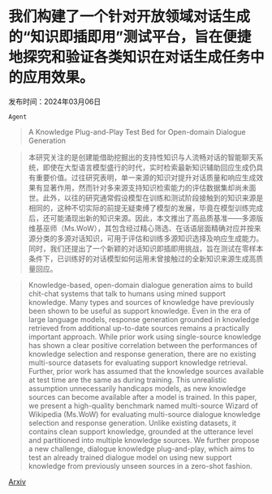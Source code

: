 # 我们构建了一个针对开放领域对话生成的“知识即插即用”测试平台，旨在便捷地探究和验证各类知识在对话生成任务中的应用效果。

发布时间：2024年03月06日

`Agent`

> A Knowledge Plug-and-Play Test Bed for Open-domain Dialogue Generation

> 本研究关注的是创建能借助挖掘出的支持性知识与人流畅对话的智能聊天系统，即使在大型语言模型盛行的时代，实时检索最新知识辅助回应生成仍具有重要价值。过往研究表明，单一来源的知识对提升对话质量和响应生成效果有显著作用，然而针对多来源支持知识检索能力的评估数据集却尚未面世。此外，以往的研究通常假设模型在训练和测试阶段接触到的知识来源是相同的，这种不切实际的前提无疑束缚了模型的发展，毕竟在模型训练完成后，还可能涌现出新的知识来源。因此，本文推出了高品质基准——多源版维基巫师（Ms.WoW），其包含经过精心筛选、在话语层面精确对应并按来源分类的多源对话知识，可用于评估和训练多源知识选择及响应生成能力。同时，我们还提出了一个新颖的对话知识即插即用挑战，旨在测试在零样本条件下，已训练好的对话模型如何运用未曾接触过的全新知识来源生成高质量回应。

> Knowledge-based, open-domain dialogue generation aims to build chit-chat systems that talk to humans using mined support knowledge. Many types and sources of knowledge have previously been shown to be useful as support knowledge. Even in the era of large language models, response generation grounded in knowledge retrieved from additional up-to-date sources remains a practically important approach. While prior work using single-source knowledge has shown a clear positive correlation between the performances of knowledge selection and response generation, there are no existing multi-source datasets for evaluating support knowledge retrieval. Further, prior work has assumed that the knowledge sources available at test time are the same as during training. This unrealistic assumption unnecessarily handicaps models, as new knowledge sources can become available after a model is trained. In this paper, we present a high-quality benchmark named multi-source Wizard of Wikipedia (Ms.WoW) for evaluating multi-source dialogue knowledge selection and response generation. Unlike existing datasets, it contains clean support knowledge, grounded at the utterance level and partitioned into multiple knowledge sources. We further propose a new challenge, dialogue knowledge plug-and-play, which aims to test an already trained dialogue model on using new support knowledge from previously unseen sources in a zero-shot fashion.

[Arxiv](https://arxiv.org/abs/2403.03496)